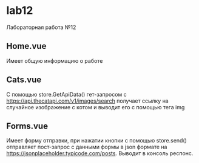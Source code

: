 # lab12

Лабораторная работа №12

## Home.vue

Имеет общую информацию о работе

## Cats.vue

С помощью store.GetApiData() гет-запросом с https://api.thecatapi.com/v1/images/search получает ссылку на случайное изображение с котом и выводит его с помощью тега img

## Forms.vue

Имеет форму отправки, при нажатии кнопки с помощью store.send() отправляет пост-запрос с данными формы в json формате на https://jsonplaceholder.typicode.com/posts. Выводит в консоль респонс.
